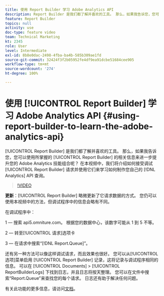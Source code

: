 ```yaml
---
title: 使用 Report Builder 学习 Adobe Analytics API
description: Report Builder 是我们都了解并喜欢的工具。 那么，如果我告诉您，您可以使用所掌握的 Report Builder 的相关信息来进一步提升您的 Adobe Analytics 技能组合呢？ 在本视频中，我们将介绍如何接受调试 Report Builder 请求并使用它们来学习如何制作您自己的 Analytics API 查询。
feature: Report Builder
topics: null
activity: use
doc-type: feature video
team: Technical Marketing
kt: 2345
role: User
level: Intermediate
exl-id: 8b8e0dac-2498-4fba-ba4b-585b309ae1fd
source-git-commit: 32424f3f2b05952fe4df9ea91dcbe51684cee905
workflow-type: tm+mt
source-wordcount: '274'
ht-degree: 100%

---
```


# 使用 [!UICONTROL Report Builder] 学习 Adobe Analytics API {#using-report-builder-to-learn-the-adobe-analytics-api}

[!UICONTROL Report Builder] 是我们都了解并喜欢的工具。 那么，如果我告诉您，您可以使用所掌握的 [!UICONTROL Report Builder] 的相关信息来进一步提升您的 Adobe Analytics 技能组合呢？ 在本视频中，我们将介绍如何接受调试 [!UICONTROL Report Builder] 请求并使用它们来学习如何制作您自己的 [!DNL Analytics] API 查询。

>[!VIDEO](https://video.tv.adobe.com/v/25442/?quality=12)

**更新**：[!UICONTROL Report Builder] 略微更新了它请求数据的方式。 您仍可以使用本视频中的方法，但调试程序中的信息会略有不同。

在调试程序中：

1 — 搜索 api5.omniture.com。 根据您的数据中心，该数字可能从 1 到 5 不等。

2 — 转至[!UICONTROL 请求]选项卡

3 — 在请求中搜索“[!DNL Report.Queue]”。

还有另一种方法可以像这样调试请求，而且效果也很好。 您可以从[!UICONTROL 选项]菜单启用 [!UICONTROL Report Builder] 记录，这将记录与调试程序相同的信息。 可以在 [!UICONTROL Documents] > [!UICONTROL ReportBuilderLogs] 下找到日志，并且日志将按天整理。 您可以在文件中搜索“Report.Queue”来查找您的每个请求。 日志还有助于解决任何问题。

有关此功能的更多信息，请访问[文档](https://www.adobe.io/)。
